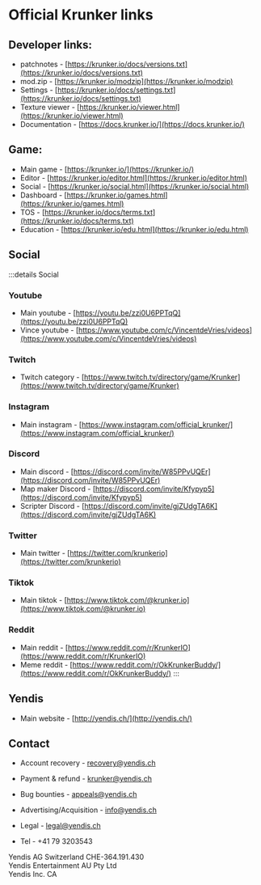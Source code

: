 # Official Krunker links

## Developer links:
- patchnotes -         [https://krunker.io/docs/versions.txt](https://krunker.io/docs/versions.txt)
- mod.zip -            [https://krunker.io/modzip](https://krunker.io/modzip)
- Settings -           [https://krunker.io/docs/settings.txt](https://krunker.io/docs/settings.txt)
- Texture viewer -      [https://krunker.io/viewer.html](https://krunker.io/viewer.html)
- Documentation -       [https://docs.krunker.io/](https://docs.krunker.io/)

## Game:
- Main game -           [https://krunker.io/](https://krunker.io/)
- Editor -              [https://krunker.io/editor.html](https://krunker.io/editor.html)
- Social -              [https://krunker.io/social.html](https://krunker.io/social.html)
- Dashboard -           [https://krunker.io/games.html](https://krunker.io/games.html)
- TOS -                  [https://krunker.io/docs/terms.txt](https://krunker.io/docs/terms.txt)
- Education -           [https://krunker.io/edu.html](https://krunker.io/edu.html)

## Social
:::details Social

### Youtube
- Main youtube -      [https://youtu.be/zzi0U6PPTqQ](https://youtu.be/zzi0U6PPTqQ)
- Vince youtube -    [https://www.youtube.com/c/VincentdeVries/videos](https://www.youtube.com/c/VincentdeVries/videos)

### Twitch
- Twitch category -  [https://www.twitch.tv/directory/game/Krunker](https://www.twitch.tv/directory/game/Krunker)

### Instagram
- Main instagram -   [https://www.instagram.com/official_krunker/](https://www.instagram.com/official_krunker/)

### Discord
- Main discord -     [https://discord.com/invite/W85PPvUQEr](https://discord.com/invite/W85PPvUQEr)
- Map maker Discord - [https://discord.com/invite/Kfypyp5](https://discord.com/invite/Kfypyp5)
- Scripter Discord -  [https://discord.com/invite/gjZUdgTA6K](https://discord.com/invite/gjZUdgTA6K)

### Twitter
- Main twitter -     [https://twitter.com/krunkerio](https://twitter.com/krunkerio)

### Tiktok
- Main tiktok -       [https://www.tiktok.com/@krunker.io](https://www.tiktok.com/@krunker.io)

### Reddit
- Main reddit -       [https://www.reddit.com/r/KrunkerIO](https://www.reddit.com/r/KrunkerIO)
- Meme reddit -       [https://www.reddit.com/r/OkKrunkerBuddy/](https://www.reddit.com/r/OkKrunkerBuddy/)
:::


## Yendis
- Main website -        [http://yendis.ch/](http://yendis.ch/)

## Contact
- Account recovery -            recovery@yendis.ch
- Payment & refund -           krunker@yendis.ch
- Bug bounties -                appeals@yendis.ch

- Advertising/Acquisition -     info@yendis.ch
- Legal -                      legal@yendis.ch
- Tel -                        +41 79 3203543

Yendis AG Switzerland CHE-364.191.430\
Yendis Entertainment AU Pty Ltd\
Yendis Inc. CA